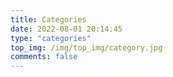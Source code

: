```yaml
---
title: Categories
date: 2022-08-01 20:14:45
type: "categories"
top_img: /img/top_img/category.jpg
comments: false
---
```

